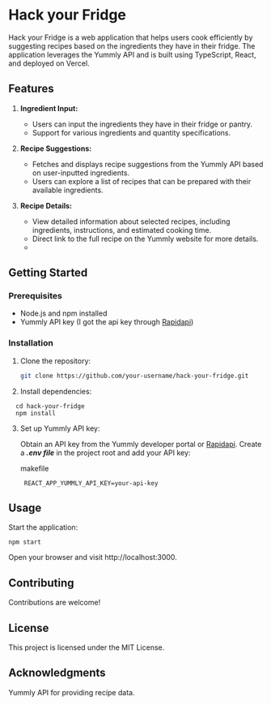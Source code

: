 # Hack your Fridge

Hack your Fridge is a web application that helps users cook efficiently by suggesting recipes based on the ingredients they have in their fridge. The application leverages the Yummly API and is built using TypeScript, React, and deployed on Vercel.

## Features

1. **Ingredient Input:**
   - Users can input the ingredients they have in their fridge or pantry.
   - Support for various ingredients and quantity specifications.

2. **Recipe Suggestions:**
   - Fetches and displays recipe suggestions from the Yummly API based on user-inputted ingredients.
   - Users can explore a list of recipes that can be prepared with their available ingredients.

3. **Recipe Details:**
   - View detailed information about selected recipes, including ingredients, instructions, and estimated cooking time.
   - Direct link to the full recipe on the Yummly website for more details.
   - 
## Getting Started

### Prerequisites

- Node.js and npm installed
- Yummly API key (I got the api key through [Rapidapi](https://rapidapi.com/apidojo/api/yummly2/))

### Installation

1. Clone the repository:
   ```bash
   git clone https://github.com/your-username/hack-your-fridge.git

2. Install dependencies:
```
  cd hack-your-fridge
  npm install
```
3. Set up Yummly API key:

    Obtain an API key from the Yummly developer portal or [Rapidapi](https://rapidapi.com/apidojo/api/yummly2/).
    Create a ***.env file*** in the project root and add your API key:

    makefile

        REACT_APP_YUMMLY_API_KEY=your-api-key


## Usage

  Start the application:    
  
    npm start
    
 Open your browser and visit http://localhost:3000.


## Contributing

Contributions are welcome! 


## License

This project is licensed under the MIT License.


## Acknowledgments

Yummly API for providing recipe data.
